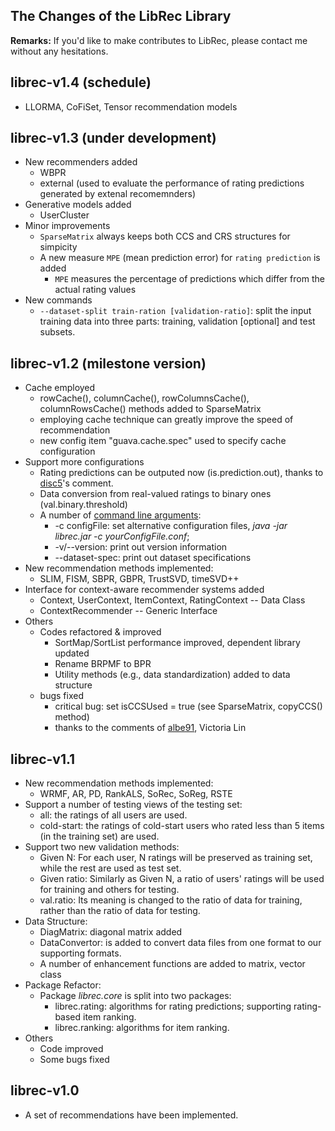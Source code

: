 ## The Changes of the LibRec Library

**Remarks:** If you'd like to make contributes to LibRec, please contact me without any hesitations.  

## librec-v1.4 (schedule)
* LLORMA, CoFiSet, Tensor recommendation models

## librec-v1.3 (under development)
* New recommenders added
  * WBPR
  * external (used to evaluate the performance of rating predictions generated by extenal recomemnders)
* Generative models added
  * UserCluster
* Minor improvements
  * `SparseMatrix` always keeps both CCS and CRS structures for simpicity
  * A new measure `MPE` (mean prediction error) for `rating prediction` is added
    * `MPE` measures the percentage of predictions which differ from the actual rating values 
* New commands
  * `--dataset-split train-ration [validation-ratio]`: split the input training data into three parts: training, validation [optional] and test subsets. 

## librec-v1.2 (milestone version)
* Cache employed
  * rowCache(), columnCache(), rowColumnsCache(), columnRowsCache() methods added to SparseMatrix
  * employing cache technique can greatly improve the speed of recommendation
  * new config item "guava.cache.spec" used to specify cache configuration
* Support more configurations
  * Rating predictions can be outputed now (is.prediction.out), thanks to [disc5](https://github.com/disc5)'s comment. 
  * Data conversion from real-valued ratings to binary ones (val.binary.threshold)
  * A number of [command line arguments](http://www.librec.net/tutorial.html#cmd): 
    * -c configFile: set alternative configuration files,  *java -jar librec.jar -c yourConfigFile.conf*; 
    * -v/--version: print out version information
    * --dataset-spec: print out dataset specifications
* New recommendation methods implemented:
  * SLIM, FISM, SBPR, GBPR, TrustSVD, timeSVD++
* Interface for context-aware recommender systems added
  * Context, UserContext, ItemContext, RatingContext  -- Data Class
  * ContextRecommender -- Generic Interface
* Others
  * Codes refactored & improved
    * SortMap/SortList performance improved, dependent library updated
    * Rename BRPMF to BPR
    * Utility methods (e.g., data standardization) added to data structure
  * bugs fixed
    * critical bug: set isCCSUsed = true (see SparseMatrix, copyCCS() method)
    * thanks to the comments of [albe91](https://github.com/albe91), Victoria Lin

## librec-v1.1

* New recommendation methods implemented: 
  * WRMF, AR, PD, RankALS, SoRec, SoReg, RSTE  
* Support a number of testing views of the testing set:
  * all: the ratings of all users are used. 
  * cold-start: the ratings of cold-start users who rated less than 5 items (in the training set) are used.
* Support two new validation methods:
  * Given N: For each user, N ratings will be preserved as training set, while the rest are used as test set. 
  * Given ratio: Similarly as Given N, a ratio of users' ratings will be used for training and others for testing. 
  * val.ratio: Its meaning is changed to the ratio of data for training, rather than the ratio of data for testing.
* Data Structure:
  * DiagMatrix: diagonal matrix added
  * DataConvertor: is added to convert data files from one format to our supporting formats. 
  * A number of enhancement functions are added to matrix, vector class
* Package Refactor:
  * Package *librec.core* is split into two packages: 
    * librec.rating: algorithms for rating predictions; supporting rating-based item ranking. 
    * librec.ranking: algorithms for item ranking. 
* Others
  * Code improved
  * Some bugs fixed

## librec-v1.0

* A set of recommendations have been implemented. 
